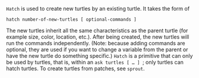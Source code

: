 `Hatch` is used to create new turtles by an existing turtle. It takes the form of

```hatch number-of-new-turtles [ optional-commands ]```

The new turtles inherit all the same characteristics as the parent turtle (for example size, color, location, etc.). After being created, the new turtles will run the commands independently. (Note: because adding commands are optional, they are used if you want to change a variable from the parent or have the new turtle do something specific.) `Hatch` is a primitive that can only be used by turtles, that is, within an `ask turtles [ … ] `; only turtles can hatch turtles. To create turtles from patches, see `sprout`.

